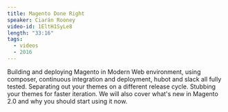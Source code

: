 ```yaml
---
title: Magento Done Right
speaker: Ciarán Rooney
video-id: 1EltH1SyLe8
length: "33:16"
tags:
  - videos
  - 2016
---
```


Building and deploying Magento in Modern Web environment, using composer, continuous integration and deployment, hubot and slack all fully tested. Separating out your themes on a different release cycle. Stubbing your themes for faster iteration. We will also cover what's new in Magento 2.0 and why you should start using it now.
